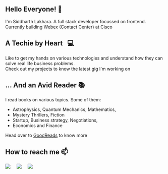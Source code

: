 
<!--
**siddharth-lakhara/siddharth-lakhara** is a ✨ _special_ ✨ repository because its `README.md` (this file) appears on your GitHub profile.

Here are some ideas to get you started:

- 🔭 I’m currently working on ...
- 🌱 I’m currently learning ...
- 👯 I’m looking to collaborate on ...
- 🤔 I’m looking for help with ...
- 💬 Ask me about ...
- 📫 How to reach me: ...
- 😄 Pronouns: ...
- ⚡ Fun fact: ...
-->

## Hello Everyone! 👋

I'm Siddharth Lakhara. A full stack developer focussed on frontend. <br/>
Currently building Webex (Contact Center) at Cisco<br/>

## A Techie by Heart &nbsp; :computer: 

Like to get my hands on various technologies and understand how they can solve real life business problems. <br/>
Check out my projects to know the latest gig I'm working on

## ... And an Avid Reader :books:

I read books on various topics. Some of them: 
- Astrophysics, Quantum Mechanics, Mathematics, 
- Mystery Thrillers, Fiction
- Startup, Business strategy, Negotiations, 
- Economics and Finance

Head over to <a href="https://www.goodreads.com/review/list/71102958-siddharth-lakhara?shelf=read">GoodReads</a> to know more

## How to reach me 📫

<div>
  <a href="https://siddharth-lakhara.medium.com/"><img src="https://img.shields.io/badge/Medium-12100E?style=for-the-badge&logo=medium&logoColor=white"/></a> 
  &nbsp; &nbsp; 
  <a href="mailto:siddharth.lakhara@gmail.com?"><img src="https://img.shields.io/badge/Gmail-D14836?style=for-the-badge&logo=gmail&logoColor=white"/></a> 
  &nbsp; &nbsp; 
  <a href="https://www.linkedin.com/in/siddharth-lakhara-28409bb8/"><img src="https://img.shields.io/badge/LinkedIn-0077B5?style=for-the-badge&logo=linkedin&logoColor=white"/></a> 
  &nbsp; &nbsp; 
</div>

